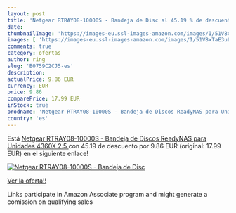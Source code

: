 ```yaml
---
layout: post
title: 'Netgear RTRAY08-10000S - Bandeja de Disc al 45.19 % de descuento'
date: 
thumbnailImage: 'https://images-eu.ssl-images-amazon.com/images/I/51V8xTaE3uL._SL200_.jpg'
images: [ 'https://images-eu.ssl-images-amazon.com/images/I/51V8xTaE3uL._SL200_.jpg' ]
comments: true
category: ofertas
author: ring
slug: 'B0759C2CJ5-es'
description:
actualPrice: 9.86 EUR
currency: EUR
price: 9.86
comparePrice: 17.99 EUR
inStock: true
prodname: 'Netgear RTRAY08-10000S - Bandeja de Discos ReadyNAS para Unidades 4360X 2.5  '
country: 'es'
---
```


Está [Netgear RTRAY08-10000S - Bandeja de Discos ReadyNAS para Unidades 4360X 2.5  ](https://www.amazon.es/dp/B0759C2CJ5/?tag=tolees-21) con 45.19 de descuento por 9.86 EUR (original: 17.99 EUR) en el siguiente enlace!

[![Netgear RTRAY08-10000S - Bandeja de Disc](https://images-eu.ssl-images-amazon.com/images/I/51V8xTaE3uL._SL200_.jpg)](https://www.amazon.es/dp/B0759C2CJ5/?tag=tolees-21)

[Ver la oferta!!](https://www.amazon.es/dp/B0759C2CJ5/?tag=tolees-21)

Links participate in Amazon Associate program and might generate a comission on qualifying sales


